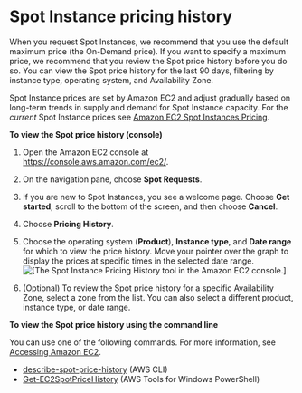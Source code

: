 # Spot Instance pricing history<a name="using-spot-instances-history"></a>

When you request Spot Instances, we recommend that you use the default maximum price \(the On\-Demand price\)\. If you want to specify a maximum price, we recommend that you review the Spot price history before you do so\. You can view the Spot price history for the last 90 days, filtering by instance type, operating system, and Availability Zone\.

Spot Instance prices are set by Amazon EC2 and adjust gradually based on long\-term trends in supply and demand for Spot Instance capacity\. For the *current* Spot Instance prices see [Amazon EC2 Spot Instances Pricing](http://aws.amazon.com/ec2/spot/pricing/)\.

**To view the Spot price history \(console\)**

1. Open the Amazon EC2 console at [https://console\.aws\.amazon\.com/ec2/](https://console.aws.amazon.com/ec2/)\.

1. On the navigation pane, choose **Spot Requests**\.

1. If you are new to Spot Instances, you see a welcome page\. Choose **Get started**, scroll to the bottom of the screen, and then choose **Cancel**\.

1. Choose **Pricing History**\. 

1. Choose the operating system \(**Product**\), **Instance type**, and **Date range** for which to view the price history\. Move your pointer over the graph to display the prices at specific times in the selected date range\.  
![\[The Spot Instance Pricing History tool in the Amazon EC2 console.\]](http://docs.aws.amazon.com/AWSEC2/latest/WindowsGuide/images/SpotInstance_spotinstancepricinghistory-gwt.png)

1. \(Optional\) To review the Spot price history for a specific Availability Zone, select a zone from the list\. You can also select a different product, instance type, or date range\.

**To view the Spot price history using the command line**

You can use one of the following commands\. For more information, see [Accessing Amazon EC2](concepts.md#access-ec2)\.
+ [describe\-spot\-price\-history](https://docs.aws.amazon.com/cli/latest/reference/ec2/describe-spot-price-history.html) \(AWS CLI\)
+ [Get\-EC2SpotPriceHistory](https://docs.aws.amazon.com/powershell/latest/reference/items/Get-EC2SpotPriceHistory.html) \(AWS Tools for Windows PowerShell\)